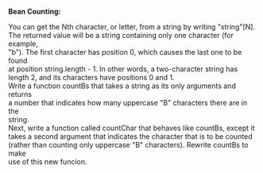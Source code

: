 **Bean Counting:**  
  
You can get the Nth character, or letter, from a string by writing "string"[N].  
The returned value will be a string containing only one character (for example,  
"b"). The first character has position 0, which causes the last one to be found  
at position string.length - 1. In other words, a two-character string has  
length 2, and its characters have positions 0 and 1.  
Write a function countBs that takes a string as its only arguments and returns  
a number that indicates how many uppercase "B" characters there are in the  
string.  
Next, write a function called countChar that behaves like countBs, except it  
takes a second argument that indicates the character that is to be counted  
(rather than counting only uppercase "B" characters). Rewrite countBs to make  
use of this new funcion.
